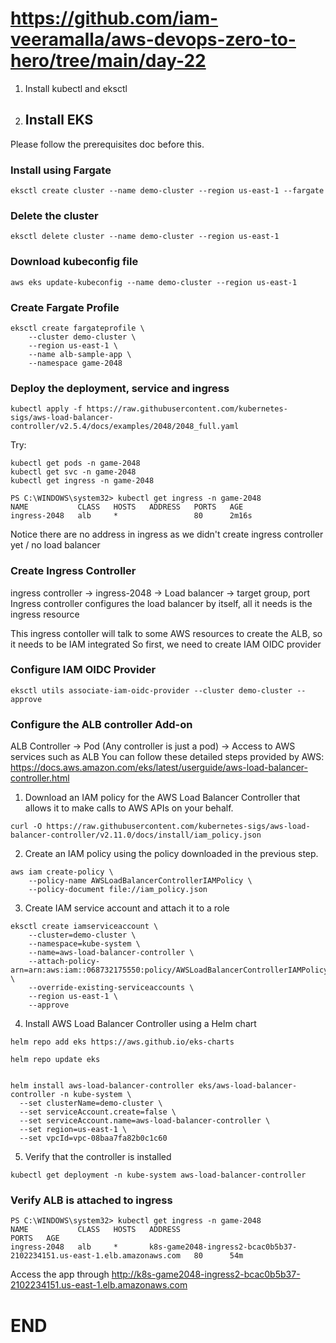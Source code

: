 # https://github.com/iam-veeramalla/aws-devops-zero-to-hero/tree/main/day-22

1. Install kubectl and eksctl
2. ## Install EKS

Please follow the prerequisites doc before this.

### Install using Fargate

```
eksctl create cluster --name demo-cluster --region us-east-1 --fargate
```

### Delete the cluster

```
eksctl delete cluster --name demo-cluster --region us-east-1
```

### Download kubeconfig file

```
aws eks update-kubeconfig --name demo-cluster --region us-east-1
```

### Create Fargate Profile

```
eksctl create fargateprofile \
    --cluster demo-cluster \
    --region us-east-1 \
    --name alb-sample-app \
    --namespace game-2048
```

### Deploy the deployment, service and ingress

```
kubectl apply -f https://raw.githubusercontent.com/kubernetes-sigs/aws-load-balancer-controller/v2.5.4/docs/examples/2048/2048_full.yaml
```
Try:

```
kubectl get pods -n game-2048
kubectl get svc -n game-2048
kubectl get ingress -n game-2048
```
```
PS C:\WINDOWS\system32> kubectl get ingress -n game-2048
NAME           CLASS   HOSTS   ADDRESS   PORTS   AGE
ingress-2048   alb     *                 80      2m16s
```

Notice there are no address in ingress as we didn't create ingress controller yet / no load balancer

### Create Ingress Controller

ingress controller -> ingress-2048 -> Load balancer -> target group, port
Ingress controller configures the load balancer by itself, all it needs is the ingress resource

This ingress contoller will talk to some AWS resources to create the ALB, so it needs to be IAM integrated
So first, we need to create IAM OIDC provider

### Configure IAM OIDC Provider

```
eksctl utils associate-iam-oidc-provider --cluster demo-cluster --approve
```

### Configure the ALB controller Add-on

ALB Controller -> Pod (Any controller is just a pod) -> Access to AWS services such as ALB
You can follow these detailed steps provided by AWS: https://docs.aws.amazon.com/eks/latest/userguide/aws-load-balancer-controller.html

1. Download an IAM policy for the AWS Load Balancer Controller that allows it to make calls to AWS APIs on your behalf.

```
curl -O https://raw.githubusercontent.com/kubernetes-sigs/aws-load-balancer-controller/v2.11.0/docs/install/iam_policy.json
```

2. Create an IAM policy using the policy downloaded in the previous step.

```
aws iam create-policy \
    --policy-name AWSLoadBalancerControllerIAMPolicy \
    --policy-document file://iam_policy.json
```

3. Create IAM service account and attach it to a role

```
eksctl create iamserviceaccount \
    --cluster=demo-cluster \
    --namespace=kube-system \
    --name=aws-load-balancer-controller \
    --attach-policy-arn=arn:aws:iam::068732175550:policy/AWSLoadBalancerControllerIAMPolicy \
    --override-existing-serviceaccounts \
    --region us-east-1 \
    --approve
```

4. Install AWS Load Balancer Controller using a Helm chart

```
helm repo add eks https://aws.github.io/eks-charts

helm repo update eks


helm install aws-load-balancer-controller eks/aws-load-balancer-controller -n kube-system \
  --set clusterName=demo-cluster \
  --set serviceAccount.create=false \
  --set serviceAccount.name=aws-load-balancer-controller \
  --set region=us-east-1 \
  --set vpcId=vpc-08baa7fa82b0c1c60

```

5. Verify that the controller is installed

```
kubectl get deployment -n kube-system aws-load-balancer-controller
```

### Verify ALB is attached to ingress

```
PS C:\WINDOWS\system32> kubectl get ingress -n game-2048
NAME           CLASS   HOSTS   ADDRESS                                                                   PORTS   AGE
ingress-2048   alb     *       k8s-game2048-ingress2-bcac0b5b37-2102234151.us-east-1.elb.amazonaws.com   80      54m
```
Access the app through http://k8s-game2048-ingress2-bcac0b5b37-2102234151.us-east-1.elb.amazonaws.com

# END